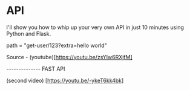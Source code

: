 # API
 I'll show you how to whip up your very own API in just 10 minutes using Python and Flask. 

path = "get-user/123?extra=hello world"

 Source - (youtube)[https://youtu.be/zsYIw6RXjfM]

-------------- FAST API

(second video) [https://youtu.be/-ykeT6kk4bk]